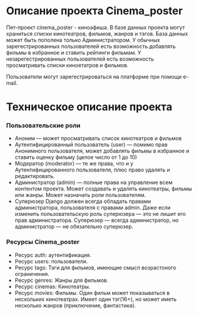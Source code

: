 # Описание проекта Cinema_poster

  Пет-проект cinema_poster - киноафиша. В базе данных проекта могут храниться списки кинотеатров, 
фильмов, жанров и тэгов. 
  База данных может быть пополена только Администратором. У обычных зарегестрированных пользователей есть возможность 
добавлять фильмы в избранное и ставить рейтинги фильмам. У незарегестрированных пользователей есть возможность просматривать 
списки киноетатров и фильмов.

Пользователи могут зарегестрироваться на платформе при помощи e-mail.

# Техническое описание проекта

### Пользовательские роли

+ Аноним — может просматривать список кинотеатров и фильмов
+ Аутентифицированный пользователь (user) — помимо прав Анонимного пользователя, может добавлять фильмы в избранное и ставить оценку фильму (целое число от 1 до 10)
+ Модератор (moderator) — те же права, что и у Аутентифицированного пользователя, плюс право удалять и редактировать.
+ Администратор (admin) — полные права на управление всем контентом проекта. Может создавать и удалять кинотеатры, фильмы или жанры. Может назначать роли пользователям.
+ Суперюзер Django должен всегда обладать правами администратора, пользователя с правами admin. Даже если изменить пользовательскую роль суперюзера — это не лишит его прав администратора. Суперюзер — всегда администратор, но администратор — не обязательно суперюзер.

### Ресурсы Cinema_poster

+ Ресурс auth: аутентификация.
+ Ресурс users: пользователи.
+ Ресурс tags: Тэги для фильмов, имеющие смысл возрастоного ограничения.
+ Ресурс genres: Жанры для фильмов.
+ Ресурс cinemas: Кинотеатры.
+ Ресурс movies: Фильмы. Один фильм может показываться в нескольких кинотеатрах. Имеет один тэг(16+), но может иметь несколько жанров (приключение, фантастика).


